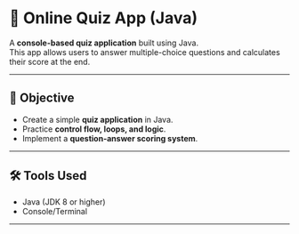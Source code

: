 # 📝 Online Quiz App (Java)

A **console-based quiz application** built using Java.  
This app allows users to answer multiple-choice questions and calculates their score at the end.

---

## 🎯 Objective
- Create a simple **quiz application** in Java.  
- Practice **control flow, loops, and logic**.  
- Implement a **question-answer scoring system**.  

---

## 🛠 Tools Used
- Java (JDK 8 or higher)  
- Console/Terminal  

---
